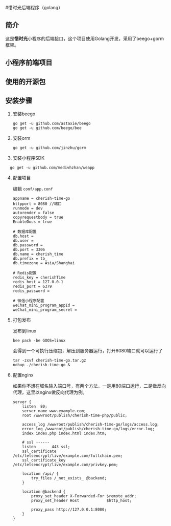 #惜时光后端程序（golang）

## 简介

这是**惜时光**小程序的后端接口，这个项目使用Golang开发，采用了beego+gorm框架。



## 小程序前端项目

[惜时光]: https://github.com/woodylan/cherish-time



## 使用的开源包

[beego]: https://github.com/astaxie/beego	"go语言开发框架"
[gorm]: https://github.com/jinzhu/gorm	"ORM"
[medivhzhan/weapp]: https://github.com/medivhzhan/weapp	"微信小程序 SDK"



## 安装步骤

1. 安装beego

   ```shell
   go get -u github.com/astaxie/beego
   go get -u github.com/beego/bee
   ```

2. 安装orm

   ```shell
   go get -u github.com/jinzhu/gorm
   ```

3. 安装小程序SDK
 ```shell
   go get -u github.com/medivhzhan/weapp
 ```
4. 配置项目

   编辑 `conf/app.conf`

   ```shell
   appname = cherish-time-go
   httpport = 8080 //端口
   runmode = dev
   autorender = false
   copyrequestbody = true
   EnableDocs = true
   
   # 数据库配置
   db.host = 
   db.user = 
   db.password = 
   db.port = 3306
   db.name = cherish_time
   db.prefix = tb_
   db.timezone = Asia/Shanghai
   
   # Redis配置
   redis_key = cherishTime
   redis_host = 127.0.0.1
   redis_port = 6379
   redis_password =
   
   # 微信小程序配置
   weChat_mini_program_appId = 
   weChat_mini_program_secret = 
   ```

5. 打包发布

   发布到linux

   ```shell
   bee pack -be GOOS=linux
   ```

   会得到一个可执行压缩包，解压到服务器运行，打开8080端口就可以运行了

   ```shell
   tar -zxvf cherish-time-go.tar.gz
   nohup ./cherish-time-go &
   ```

6. 配置nginx

   如果你不想在域名输入端口号，有两个方法，一是用80端口运行，二是做反向代理，这里以nginx做反向代理为例。

   ```nginx
   server {
       listen  80;
       server_name www.example.com;
       root /wwwroot/publish/cherish-time-php/public;
   
       access_log /wwwroot/publish/cherish-time-go/logs/access.log;
       error_log /wwwroot/publish/cherish-time-go/logs/error.log;
       index index.php index.html index.htm;
   
       # ssl ------
       listen       443 ssl;
       ssl_certificate      /etc/letsencrypt/live/example.com/fullchain.pem;
       ssl_certificate_key  /etc/letsencrypt/live/example.com/privkey.pem;
   
       location /api/ {
           try_files /_not_exists_ @backend;
       }
   
       location @backend {
           proxy_set_header X-Forwarded-For $remote_addr;
           proxy_set_header Host            $http_host;
   
           proxy_pass http://127.0.0.1:8080;
       }
   }
   ```

